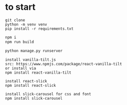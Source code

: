 # to start

```
git clone
python -m venv venv
pip install -r requirements.txt
```

```javascript
npm i
npm run build
```

```python
python manage.py runserver
```
```
install vanilla-tilt.js
src: https://www.npmjs.com/package/react-vanilla-tilt
or install via
npm install react-vanilla-tilt
```

```
install react-slick
npm install react-slick
```

```
install slick-carousel for css and font
npm install slick-carousel
```
